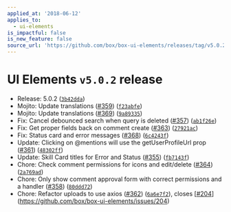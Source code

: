 ```yaml
---
applied_at: '2018-06-12'
applies_to:
  - ui-elements
is_impactful: false
is_new_feature: false
source_url: 'https://github.com/box/box-ui-elements/releases/tag/v5.0.2'
---
```


# UI Elements `v5.0.2` release


* Release: 5.0.2 ([`3b42dda`](https://github.com/box/box-ui-elements/commit[`3b42dda`](https://github.com/box/box-ui-elements/commit/3b42dda)))
* Mojito: Update translations ([#359](https://github.com/box/box-ui-elements/pull/359)) ([`f23abfe`](https://github.com/box/box-ui-elements/commit[`f23abfe`](https://github.com/box/box-ui-elements/commit/f23abfe)))
* Mojito: Update translations ([#369](https://github.com/box/box-ui-elements/pull/369)) ([`9a89335`](https://github.com/box/box-ui-elements/commit[`9a89335`](https://github.com/box/box-ui-elements/commit/9a89335)))
* Fix: Cancel debounced search when query is deleted ([#357](https://github.com/box/box-ui-elements/pull/357)) ([`ab1f26e`](https://github.com/box/box-ui-elements/commit[`ab1f26e`](https://github.com/box/box-ui-elements/commit/ab1f26e)))
* Fix: Get proper fields back on comment create ([#363](https://github.com/box/box-ui-elements/pull/363)) ([`27921ac`](https://github.com/box/box-ui-elements/commit[`27921ac`](https://github.com/box/box-ui-elements/commit/27921ac)))
* Fix: Status card and error messages ([#368](https://github.com/box/box-ui-elements/pull/368)) ([`6c4243f`](https://github.com/box/box-ui-elements/commit[`6c4243f`](https://github.com/box/box-ui-elements/commit/6c4243f)))
* Update: Clicking on @mentions will use the getUserProfileUrl prop ([#361](https://github.com/box/box-ui-elements/pull/361)) ([`48302ff`](https://github.com/box/box-ui-elements/commit[`48302ff`](https://github.com/box/box-ui-elements/commit/48302ff)))
* Update: Skill Card titles for Error and Status ([#355](https://github.com/box/box-ui-elements/pull/355)) ([`fb7143f`](https://github.com/box/box-ui-elements/commit[`fb7143f`](https://github.com/box/box-ui-elements/commit/fb7143f)))
* Chore: Check comment permissions for icons and edit/delete ([#364](https://github.com/box/box-ui-elements/pull/364)) ([`2a769ad`](https://github.com/box/box-ui-elements/commit[`2a769ad`](https://github.com/box/box-ui-elements/commit/2a769ad)))
* Chore: Only show comment approval form with correct permissions and a handler ([#358](https://github.com/box/box-ui-elements/pull/358)) ([`80ddd72`](https://github.com/box/box-ui-elements/commit[`80ddd72`](https://github.com/box/box-ui-elements/commit/80ddd72)))
* Chore: Refactor uploads to use axios ([#362](https://github.com/box/box-ui-elements/pull/362)) ([`6a6e7f2`](https://github.com/box/box-ui-elements/commit[`6a6e7f2`](https://github.com/box/box-ui-elements/commit/6a6e7f2))), closes [[#204](https://github.com/box/box-ui-elements/pull/204)](https://github.com/box/box-ui-elements/issues/204)



